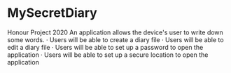 # MySecretDiary
Honour Project 2020 An application allows the device's user to write down some words. · Users will be able to create a diary file · Users will be able to edit a diary file · Users will be able to set up a password to open the application · Users will be able to set up a secure location to open the application
